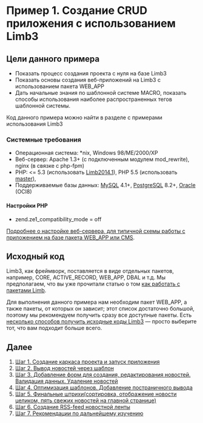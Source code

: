 # Пример 1. Создание CRUD приложения с использованием Limb3
## Цели данного примера

* Показать процесс создания проекта с нуля на базе Limb3
* Показать основы создания веб-приложений на Limb3 с использованием пакета WEB_APP
* Дать начальные знания по шаблонной системе MACRO, показать способы использования наиболее распространенных тегов шаблонной системы.

Код данного примера можно найти в разделе c примерами использования Limb3

### Системные требования

* Операционная система: *nix, Windows 98/ME/2000/XP
* Веб-сервер: Apache 1.3+ (с подключенным модулем mod_rewrite), nginx (в связке с php-fpm)
* PHP: <= 5.3 (использовать [Limb2014.1](https://github.com/limb-php-framework/limb/tree/Limb2014.1)), PHP 5.5 (использовать [master](https://github.com/limb-php-framework/limb)),
* Поддерживаемые базы данных: [MySQL](http://www.mysql.com/) 4.1+, [PostgreSQL](http://www.postgresql.org/) 8.2+, [Oracle](http://www.oracle.com/index.html) (OCI8)

#### Настройки РНР

* zend.ze1_compatibility_mode = off

[Подробнее о настройке веб-сервера, для типичной схемы работы с приложением на базе пакета WEB_APP или CMS](../../../web_app/docs/ru/web_app/app_installation.md).

## Исходный код
Limb3, как фреймворк, поставляется в виде отдельных пакетов, например, CORE, ACTIVE_RECORD, WEB_APP, DBAL и т.д. Мы предполагаем, что вы уже прочитали статью о том [как работать с пакетами Limb](../packages_architecture.md).

Для выполнения данного примера нам необходим пакет WEB_APP, а также пакеты, от которых он зависит; этот список достаточно большой, поэтому мы рекомендуем получить сразу все доступные пакеты. Есть [несколько способов получить исходные коды Limb3](../how_to_download.md) — просто выберите тот, что вам подходит больше всего.

## Далее

1. [Шаг 1. Создание каркаса проекта и запуск приложения](./basic/step1.md)
2. [Шаг 2. Вывод новостей через шаблон](./basic/step2.md)
3. [Шаг 3. Добавление форм для создания, редактирования новостей. Валидация данных. Удаление новостей](./basic/step3.md)
4. [Шаг 4. Оптимизация шаблонов. Добавление постраничного вывода](./basic/step4.md)
5. [Шаг 5. Финальные штрихи(cортировка, отображение новости целиком, пять свежих новостей на главной странице)](./basic/step5.md)
6. [Шаг 6. Создание RSS-feed новостной ленты](./basic/step6.md)
7. [Шаг 7. Рекомендации по дальнейшему изучению](./basic/step7.md)
